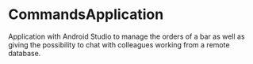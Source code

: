 # CommandsApplication
Application with Android Studio to manage the orders of a bar as well as giving the possibility to chat with colleagues working from a remote database.
